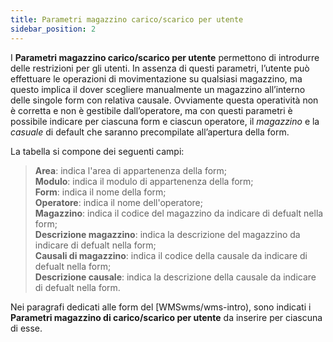 ```yaml
---
title: Parametri magazzino carico/scarico per utente
sidebar_position: 2
---
```


I **Parametri magazzino carico/scarico per utente** permettono di introdurre delle restrizioni per gli utenti. 
In assenza di questi parametri, l’utente può effettuare le operazioni di movimentazione su qualsiasi magazzino, ma questo implica il dover scegliere manualmente un magazzino all’interno delle singole form con relativa causale. 
Ovviamente questa operatività non è corretta e non è gestibile dall’operatore, ma con questi parametri è possibile indicare per ciascuna form e ciascun operatore, il *magazzino* e la *casuale* di default che saranno precompilate all’apertura della form.

La tabella si compone dei seguenti campi:

> **Area**: indica l'area di appartenenza della form;      
> **Modulo**: indica il modulo di appartenenza della form;       
> **Form**: indica il nome della form;  
> **Operatore**: indica il nome dell'operatore;       
> **Magazzino**: indica il codice del magazzino da indicare di defualt nella form;        
> **Descrizione magazzino**: indica la descrizione del magazzino da indicare di defualt nella form;         
> **Causali di magazzino**: indica il codice della causale da indicare di defualt nella form;        
> **Descrizione causale**: indica la descrizione della causale da indicare di defualt nella form.

Nei paragrafi dedicati alle form del [WMSwms/wms-intro), sono indicati i **Parametri magazzino di carico/scarico per utente** da inserire per ciascuna di esse.
